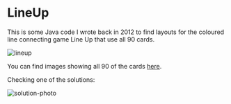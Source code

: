 # LineUp

This is some Java code I wrote back in 2012 to find layouts for the coloured line connecting game Line Up that use all 90 cards.

![lineup](https://cloud.githubusercontent.com/assets/4344677/8002916/c3c91a24-0b9c-11e5-890c-c99d85e6d089.jpg)

You can find images showing all 90 of the cards [here](https://github.com/Tominator2/LineUp/issues/1).

Checking one of the solutions:

![solution-photo](https://cloud.githubusercontent.com/assets/4344677/8002969/47f9e8dc-0b9d-11e5-87d3-e1ddd24d1128.jpg)

